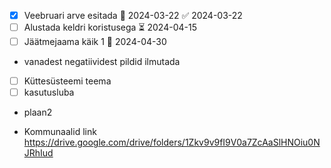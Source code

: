 
- [x] Veebruari arve esitada 📅 2024-03-22 ✅ 2024-03-22
- [ ] Alustada keldri koristusega ⏳ 2024-04-15
- [ ] Jäätmejaama käik 1 📅 2024-04-30
- vanadest negatiividest pildid ilmutada
- [ ] Küttesüsteemi teema
- [ ] kasutusluba
- plaan2

- Kommunaalid link https://drive.google.com/drive/folders/1Zkv9v9fI9V0a7ZcAaSlHNOiu0NJRhIud